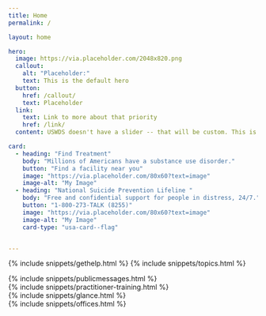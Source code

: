 ```yaml
---
title: Home
permalink: /

layout: home

hero:
  image: https://via.placeholder.com/2048x820.png
  callout:
    alt: "Placeholder:"
    text: This is the default hero
  button:
    href: /callout/
    text: Placeholder
  link:
    text: Link to more about that priority
    href: /link/
  content: USWDS doesn't have a slider -- that will be custom. This is just to demostrate out of the box functionality.

card:
  - heading: "Find Treatment"
    body: "Millions of Americans have a substance use disorder."
    button: "Find a facility near you"
    image: "https://via.placeholder.com/80x60?text=image"
    image-alt: "My Image"
  - heading: "National Suicide Prevention Lifeline "
    body: "Free and confidential support for people in distress, 24/7."
    button: "1-800-273-TALK (8255)"
    image: "https://via.placeholder.com/80x60?text=image"
    image-alt: "My Image"
    card-type: "usa-card--flag"


---
```




{% include snippets/gethelp.html %}
{% include snippets/topics.html %}
<div class="grid-container">
    <div class="grid-row">
        <div class="tablet:grid-col-6">{% include snippets/publicmessages.html %}</div>
        <div class="tablet:grid-col-6">{% include snippets/practitioner-training.html %}</div>
    </div>
</div>
<div class="grid-container">
    <div class="grid-row">
        <div class="tablet:grid-col-6">{% include snippets/glance.html %}</div>
        <div class="tablet:grid-col-6">{% include snippets/offices.html %}</div>
    </div>
</div>

